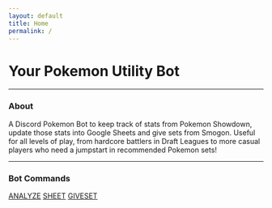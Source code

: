 ```yaml
---
layout: default
title: Home
permalink: /
---
```


# Your Pokemon Utility Bot

<hr class="line">

### About

A Discord Pokemon Bot to keep track of stats from Pokemon Showdown, update those stats into Google Sheets and give sets from Smogon. Useful for all levels of play, from hardcore battlers in Draft Leagues to more casual players who need a jumpstart in recommended Pokemon sets!

<hr class="line">

### Bot Commands

<div class="commands">
  <a href="analyze.md" class="command">ANALYZE</a>
  <a href="sheet.md" class="command">SHEET</a>
  <a href="giveset.md" class="command">GIVESET</a>
</div>
